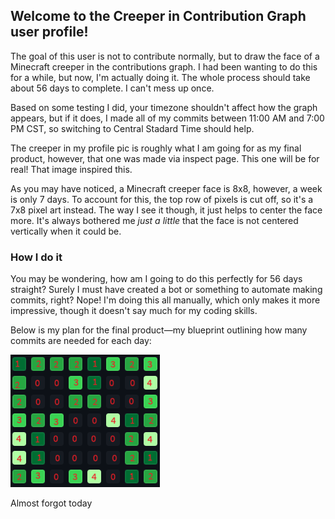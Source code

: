 ## Welcome to the Creeper in Contribution Graph user profile!

The goal of this user is not to contribute normally, but to draw the face of a Minecraft creeper in the contributions graph.
I had been wanting to do this for a while, but now, I'm actually doing it. The whole process should take about 56 days to complete. I can't mess up once.

Based on some testing I did, your timezone shouldn't affect how the graph appears, but if it does, I made all of my commits between 11:00 AM and 7:00 PM CST, so switching to Central Stadard Time should help.

The creeper in my profile pic is roughly what I am going for as my final product, however, that one was made via inspect page. This one will be for real! That image inspired this.

As you may have noticed, a Minecraft creeper face is 8x8, however, a week is only 7 days. To account for this, the top row of pixels is cut off, so it's a 7x8 pixel art instead.
The way I see it though, it just helps to center the face more. It's always bothered me *just a little* that the face is not centered vertically when it could be.

### How I do it

You may be wondering, how am I going to do this perfectly for 56 days straight? Surely I must have created a bot or something to automate making commits, right? Nope! I'm doing this all manually, which only makes it more impressive, though it doesn't say much for my coding skills.

Below is my plan for the final product—my blueprint outlining how many commits are needed for each day:

![CreeperContributionGraph.png](CreeperContributionGraph.png)

Almost forgot today
